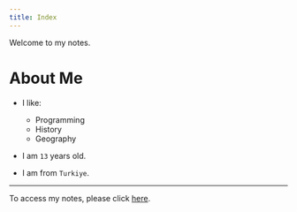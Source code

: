 ```yaml
---
title: Index
---
```


Welcome to my notes.

# About Me

- I like:
    - Programming
    - History
    - Geography

- I am `13` years old.

- I am from `Turkiye`.

<hr>

To access my notes, please click [here](/Notes).
